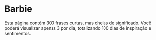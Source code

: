 # Barbie
Esta página contém 300 frases curtas, mas cheias de significado. Você poderá visualizar apenas 3 por dia, totalizando 100 dias de inspiração e sentimentos.
